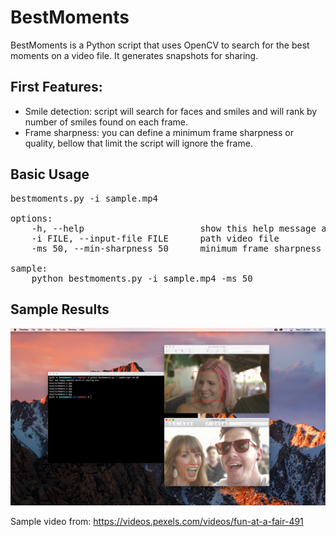 # BestMoments
BestMoments is a Python script that uses OpenCV to search for the best moments on a video file.
It generates snapshots for sharing.

## First Features:
- Smile detection: script will search for faces and smiles and will rank by number of smiles found on each frame.
- Frame sharpness: you can define a minimum frame sharpness or quality, bellow that limit the script will ignore the frame.

## Basic Usage
<pre>
bestmoments.py -i sample.mp4

options:
    -h, --help                      show this help message and exit
    -i FILE, --input-file FILE      path video file
    -ms 50, --min-sharpness 50      minimum frame sharpness to consider

sample:
    python bestmoments.py -i sample.mp4 -ms 50
</pre>


## Sample Results
![Alt text](screenshot.png?raw=true)

Sample video from: https://videos.pexels.com/videos/fun-at-a-fair-491
